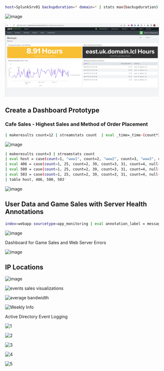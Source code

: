 
```bash
host=SplunkSrv01 backupduration=* domain=* | stats max(backupduration) by domain | head 5
```

![image](https://github.com/Nisha318/Splunk-Projects/assets/12909665/777b2c5f-338c-4a9c-bb1a-717db17a7bed)


<img src="https://github.com/Nisha318/Splunk-Projects/blob/main/Files/Splunk%20Dashboard%201.png">


## Create a Dashboard Prototype

### Cafe Sales - Highest Sales and Method of Order Placement 


```bash
| makeresults count=12 | streamstats count  | eval _time=_time-(count*3600) | eval drip =(random () % 3) + 1 | eval espresso =(random () % 3) + 1 | ev

```

![image](https://github.com/user-attachments/assets/7c3f7715-ff84-462d-bbac-ea94ffbdd8c9)


```bash
| makeresults count=3 | streamstats count
| eval host = case(count=1, "www1", count=2, "www2", count=3, "www3", count=4, null())
| eval 406 = case(count=1, 25, count=2, 39, count=3, 31, count=4, null())
| eval 500 = case(count=1, 25, count=2, 39, count=3, 31, count=4, null())
| eval 503 = case(count=1, 25, count=2, 39, count=3, 31, count=4, null())
| table host, 406, 500, 503'
```

![image](https://github.com/user-attachments/assets/9b87d572-8948-4fc9-9c28-213ac46c546d)




## User Data and Game Sales with Server Health Annotations

```bash
index=webapp sourcetype=app_monitoring | eval annotation_label = message | eval annotation_color = case(message="INFO maintenance operation", "#75C5F0", message="CRITICAL security issue", "#FF4747", message="WARNING network issue", "#F3CC17") 

```

![image](https://github.com/user-attachments/assets/f55ede8d-8f4a-4fba-97a4-32e2e2b6de28)


Dashboard for Game Sales and Web Server Errors

![image](https://github.com/user-attachments/assets/2e253ea7-ebd5-4299-bbeb-f02c89627853)



## IP Locations


![image](https://github.com/user-attachments/assets/f33bb63a-8d1c-43a5-b38b-04f8aeb2cc44)



![events sales visualizations](https://github.com/user-attachments/assets/960174c9-d0e2-4b1b-a35f-09b02b9b1b83)





![average bandwidth](https://github.com/user-attachments/assets/4e7a9594-9b0f-46c0-b1c5-8b678e95515b)




![Weekly Info](https://github.com/user-attachments/assets/045a77b3-d4b5-4a3b-8c9e-863b01a6213f)


Active Directory Event Logging

![1](https://github.com/user-attachments/assets/c0524310-cc76-4b76-9c2c-57b68aa250f3)


![2](https://github.com/user-attachments/assets/3dba249c-12c6-436e-8f5e-945e3e65dfad)


![3](https://github.com/user-attachments/assets/86433db8-49c5-4175-b1e2-f43a2ea37c7d)

![4](https://github.com/user-attachments/assets/32b1e231-a2a0-41f2-a2ad-e0e8c1ae01be)


![5](https://github.com/user-attachments/assets/0ec596c9-6fdf-40db-bed9-2792e90f8082)






